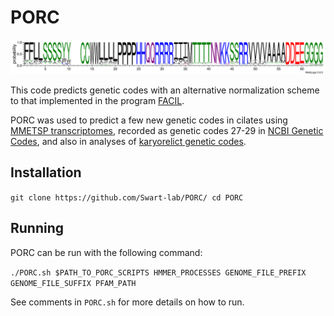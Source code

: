 # PORC
![Prediction Of Reassigned Codons](example/bsto_atcc.weblogo.png)

This code predicts genetic codes with an alternative normalization scheme to that implemented in the program [FACIL](http://facil.cmbi.umcn.nl/facil/cgi-bin/display.pl?disp=home). 

PORC was used to predict a few new genetic codes in cilates using [MMETSP transcriptomes](https://pubmed.ncbi.nlm.nih.gov/27426948/), recorded as genetic codes 27-29 in [NCBI Genetic Codes](https://www.ncbi.nlm.nih.gov/Taxonomy/Utils/wprintgc.cgi), and also in analyses of [karyorelict genetic codes](https://doi.org/10.1101/2022.04.12.488043).

## Installation

`git clone https://github.com/Swart-lab/PORC/
cd PORC
`

## Running

PORC can be run with the following command:

`./PORC.sh $PATH_TO_PORC_SCRIPTS HMMER_PROCESSES GENOME_FILE_PREFIX GENOME_FILE_SUFFIX PFAM_PATH`

See comments in `PORC.sh` for more details on how to run. 

